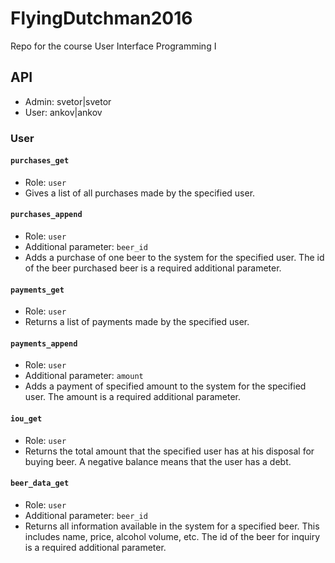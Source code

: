 # FlyingDutchman2016
Repo for the course User Interface Programming I

## API
* Admin: svetor|svetor
* User: ankov|ankov

### User
#### `purchases_get`
* Role: `user`
* Gives a list of all purchases made by the specified user.

#### `purchases_append`
* Role: `user`
* Additional parameter: `beer_id`
* Adds a purchase of one beer to the system for the specified user. The id of the beer purchased beer is a required additional parameter.

#### `payments_get`
* Role: `user`
* Returns a list of payments made by the specified user.

#### `payments_append`
* Role: `user`
* Additional parameter: `amount`
* Adds a payment of specified amount to the system for the specified user. The amount is a required additional parameter.

#### `iou_get`
* Role: `user`
* Returns the total amount that the specified user has at his disposal for buying beer. A negative balance means that the user has a debt.

#### `beer_data_get`
* Role: `user`
* Additional parameter: `beer_id`
* Returns all information available in the system for a specified beer. This includes name, price, alcohol volume, etc. The id of the beer for inquiry is a required additional parameter.
